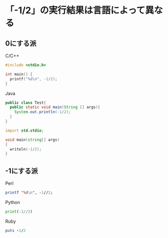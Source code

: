 # 「-1/2」の実行結果は言語によって異なる

## 0にする派

C/C++

```cpp
#include <stdio.h>

int main() {
  printf("%d\n", -1/2);
}
```

Java

```java
public class Test{
  public static void main(String [] args){
    System.out.println(-1/2);
  }
}
```

```d
import std.stdio;

void main(string[] args)
{
  writeln(-1/2);
}
```

## -1にする派

Perl

```pl
printf "%d\n", -1//2;
```

Python

```py
print(-1//2)
```

Ruby

```rb
puts -1/2
```